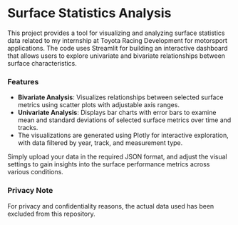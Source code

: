 # Surface Statistics Analysis

This project provides a tool for visualizing and analyzing surface statistics data related to my internship at Toyota Racing Development for motorsport applications. The code uses Streamlit for building an interactive dashboard that allows users to explore univariate and bivariate relationships between surface characteristics.

### Features
- **Bivariate Analysis**: Visualizes relationships between selected surface metrics using scatter plots with adjustable axis ranges.
- **Univariate Analysis**: Displays bar charts with error bars to examine mean and standard deviations of selected surface metrics over time and tracks.
- The visualizations are generated using Plotly for interactive exploration, with data filtered by year, track, and measurement type.

Simply upload your data in the required JSON format, and adjust the visual settings to gain insights into the surface performance metrics across various conditions.

### Privacy Note
For privacy and confidentiality reasons, the actual data used has been excluded from this repository.
